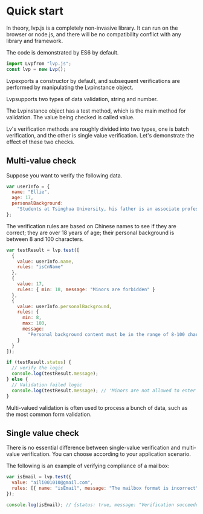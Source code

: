 # Quick start

In theory, lvp.js is a completely non-invasive library. It can run on the browser or node.js, and there will be no compatibility conflict with any library and framework.

The code is demonstrated by ES6 by default.

```js
import Lvpfrom "lvp.js";
const lvp = new Lvp();
```

Lvpexports a constructor by default, and subsequent verifications are performed by manipulating the Lvpinstance object.

Lvpsupports two types of data validation, string and number.

The Lvpinstance object has a test method, which is the main method for validation. The value being checked is called value.

Lv's verification methods are roughly divided into two types, one is batch verification, and the other is single value verification. Let's demonstrate the effect of these two checks.

## Multi-value check

Suppose you want to verify the following data.

```js
var userInfo = {
  name: "Ellie",
  age: 17,
  personalBackground:
    "Students at Tsinghua University, his father is an associate professor at the Central University for Nationalities, and his mother is a nurse in the outpatient department of psychology at Beijing People's Hospital."
};
```

The verification rules are based on Chinese names to see if they are correct; they are over 18 years of age; their personal background is between 8 and 100 characters.

```js
var testResult = lvp.test([
  {
    value: userInfo.name,
    rules: "isCnName"
  },
  {
    value: 17,
    rules: { min: 18, message: "Minors are forbidden" }
  },
  {
    value: userInfo.personalBackground,
    rules: {
      min: 8,
      max: 100,
      message:
        "Personal background content must be in the range of 8-100 characters"
    }
  }
]);

if (testResult.status) {
  // verify the logic
  console.log(testResult.message);
} else {
  // Validation failed logic
  console.log(testResult.message); // 'Minors are not allowed to enter'
}
```

Multi-valued validation is often used to process a bunch of data, such as the most common form validation.

## Single value check

There is no essential difference between single-value verification and multi-value verification. You can choose according to your application scenario.

The following is an example of verifying compliance of a mailbox:

```js
var isEmail = lvp.test({
  value: "aili001010@gmail.com",
  rules: [{ name: "isEmail", message: "The mailbox format is incorrect" }]
});

console.log(isEmail); // {status: true, message: "Verification succeeded"}
```
